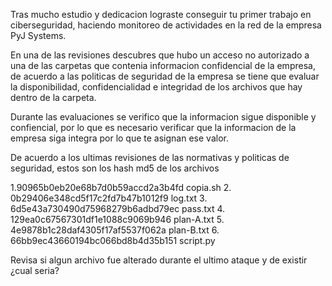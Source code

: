 Tras mucho estudio y dedicacion lograste conseguir tu primer trabajo en ciberseguridad, haciendo monitoreo de actividades en la red de la empresa PyJ Systems. 

En una de las revisiones descubres que hubo un acceso no autorizado a una de las carpetas que contenia informacion confidencial de la empresa, de acuerdo a las politicas de seguridad de la empresa se tiene que evaluar la disponibilidad, confidencialidad e integridad de los archivos que hay dentro de la carpeta. 

Durante las evaluaciones se verifico que la informacion sigue disponible y confiencial, por lo que es necesario verificar que la informacion de la empresa siga integra por lo que te asignan ese valor. 

De acuerdo a los ultimas revisiones de las normativas y politicas de seguridad, estos son los hash md5 de los archivos 

1.90965b0eb20e68b7d0b59accd2a3b4fd  copia.sh
2. 0b29406e348cd5f17c2fd7b47b1012f9  log.txt
3. 6d5e43a730490d75968279b6adbd79ec  pass.txt
4. 129ea0c67567301df1e1088c9069b946  plan-A.txt
5. 4e9878b1c28daf4305f17af5537f062a  plan-B.txt
6. 66bb9ec43660194bc066bd8b4d35b151  script.py

Revisa si algun archivo fue alterado durante el ultimo ataque y de existir ¿cual seria?
